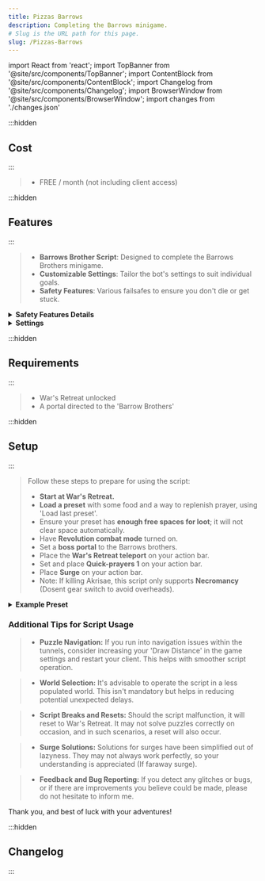 ```yaml
---
title: Pizzas Barrows
description: Completing the Barrows minigame.
# Slug is the URL path for this page.
slug: /Pizzas-Barrows
---
```


import React from 'react';
import TopBanner from '@site/src/components/TopBanner';
import ContentBlock from '@site/src/components/ContentBlock';
import Changelog from '@site/src/components/Changelog';
import BrowserWindow from '@site/src/components/BrowserWindow';
import changes from './changes.json'

<TopBanner title="Pizzas Barrows " version="v1.3" skill="Necromancy">
</TopBanner>

:::hidden

## Cost

:::

<ContentBlock title="Cost">

> - FREE / month (not including client access)

</ContentBlock>

:::hidden

## Features

:::

<ContentBlock title="Features">


> - **Barrows Brother Script**: Designed to complete the Barrows Brothers minigame.
> - **Customizable Settings**: Tailor the bot's settings to suit individual goals.
> - **Safety Features**: Various failsafes to ensure you don't die or get stuck.
<details>
<summary><strong>Safety Features Details</strong></summary>

- Teleport to Wars and logout if any of these conditions become true:
  - Checks Sign of life cooldown.
  - If health falls below 2k.
  - If you run out of Divine Charges.
  - If your run energy runs to 0%.
  - If your preset is missing items.
  - If you have perished.

</details>
<details>
<summary><strong>Settings</strong></summary>

![Settings](BarrowBrothersSettings.png)

</details>



</ContentBlock>

:::hidden

## Requirements

:::
<ContentBlock title="Requirements">

> - War's Retreat unlocked
> - A portal directed to the 'Barrow Brothers'

</ContentBlock>

:::hidden

## Setup

:::
<ContentBlock title="Setup">
> Follow these steps to prepare for using the script:
> - **Start at War's Retreat.**
> - **Load a preset** with some food and a way to replenish prayer, using 'Load last preset'.
> - Ensure your preset has **enough free spaces for loot**; it will not clear space automatically.
> - Have **Revolution combat mode** turned on.
> - Set a **boss portal** to the Barrows brothers.
> - Place the **War's Retreat teleport** on your action bar.
> - Set and place **Quick-prayers 1** on your action bar.
> - Place **Surge** on your action bar.
> - Note: If killing Akrisae, this script only supports **Necromancy** (Dosent gear switch to avoid overheads).

<details>
<summary><strong>Example Preset</strong></summary>

![Preset](BarrowsExamplePreset.png)

</details>



### Additional Tips for Script Usage

> - **Puzzle Navigation:** If you run into navigation issues within the tunnels, consider increasing your 'Draw Distance' in the game settings and restart your client. This helps with smoother script operation.

> - **World Selection:** It's advisable to operate the script in a less populated world. This isn't mandatory but helps in reducing potential unexpected delays.

> - **Script Breaks and Resets:** Should the script malfunction, it will reset to War's Retreat. It may not solve puzzles correctly on occasion, and in such scenarios, a reset will also occur.

> - **Surge Solutions:** Solutions for surges have been simplified out of lazyness. They may not always work perfectly, so your understanding is appreciated (If faraway surge).

> - **Feedback and Bug Reporting:** If you detect any glitches or bugs, or if there are improvements you believe could be made, please do not hesitate to inform me. 

Thank you, and best of luck with your adventures!




</ContentBlock>

:::hidden

## Changelog

:::

<Changelog changes={changes}>

</Changelog>
